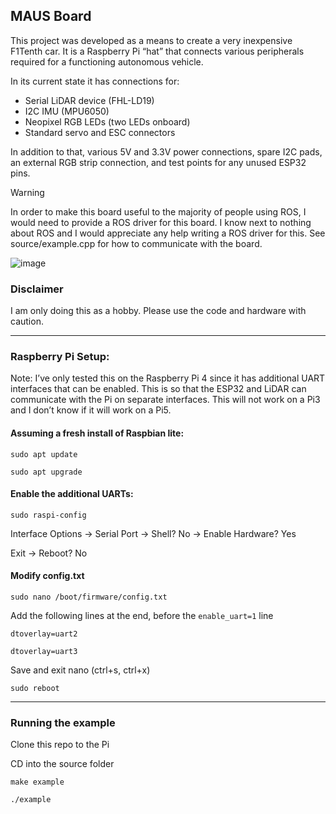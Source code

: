 ## MAUS Board
This project was developed as a means to create a very inexpensive F1Tenth car. It is a Raspberry Pi “hat” that connects various peripherals required for a functioning autonomous vehicle.

In its current state it has connections for:
- Serial LiDAR device (FHL-LD19)
- I2C IMU (MPU6050)
- Neopixel RGB LEDs (two LEDs onboard)
- Standard servo and ESC connectors

In addition to that, various 5V and 3.3V power connections, spare I2C pads, an external RGB strip connection, and test points for any unused ESP32 pins.

> [!WARNING]
> In order to make this board useful to the majority of people using ROS, I would need to provide a ROS driver for this board. I know next to nothing about ROS and I would appreciate any help writing a ROS driver for this. See source/example.cpp for how to communicate with the board.

![image](https://github.com/user-attachments/assets/33a185bd-26c8-4e59-aa50-dd889c8ff06f)

### Disclaimer
I am only doing this as a hobby. Please use the code and hardware with caution.

---

### Raspberry Pi Setup:
Note: I’ve only tested this on the Raspberry Pi 4 since it has additional UART interfaces that can be enabled. This is so that the ESP32 and LiDAR can communicate with the Pi on separate interfaces. This will not work on a Pi3 and I don’t know if it will work on a Pi5.

#### Assuming a fresh install of Raspbian lite:
`sudo apt update`

`sudo apt upgrade`

#### Enable the additional UARTs:
`sudo raspi-config`

Interface Options -> Serial Port -> Shell? No -> Enable Hardware? Yes

Exit -> Reboot? No

#### Modify config.txt
`sudo nano /boot/firmware/config.txt`

Add the following lines at the end, before the `enable_uart=1` line

`dtoverlay=uart2`

`dtoverlay=uart3`

Save and exit nano (ctrl+s, ctrl+x)

`sudo reboot`

---

### Running the example
Clone this repo to the Pi

CD into the source folder

`make example`

`./example`
